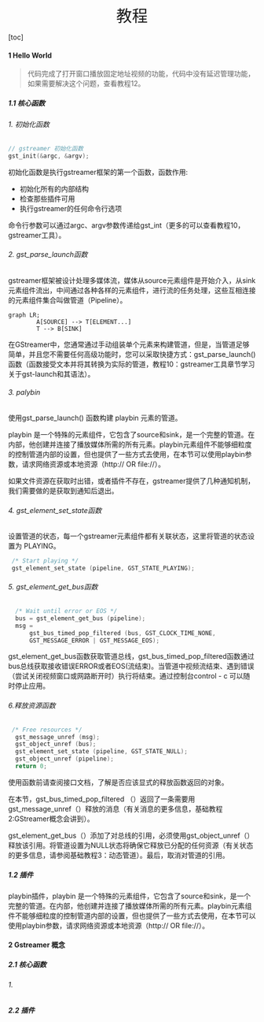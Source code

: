 <div align=center><font face="黑体" size=6>教程</font></div>

[toc]

#### 1 Hello World

> 代码完成了打开窗口播放固定地址视频的功能，代码中没有延迟管理功能，如果需要解决这个问题，查看教程12。

##### 1.1 核心函数

###### 1. 初始化函数

```c
// gstreamer 初始化函数
gst_init(&argc, &argv);
```

初始化函数是执行gstreamer框架的第一个函数，函数作用:

* 初始化所有的内部结构
* 检查那些插件可用
* 执行gstreamer的任何命令行选项

命令行参数可以通过argc、argv参数传递给gst_int（更多的可以查看教程10，gstreamer工具）。

###### 2. gst_parse_launch函数

gstreamer框架被设计处理多媒体流，媒体从source元素组件是开始介入，从sink元素组件流出，中间通过各种各样的元素组件，进行流的任务处理，这些互相连接的元素组件集合叫做管道（Pipeline）。

```mermaid
graph LR;
    	A[SOURCE] --> T[ELEMENT...] 
    	T --> B[SINK]
```

在GStreamer中，您通常通过手动组装单个元素来构建管道，但是，当管道足够简单，并且您不需要任何高级功能时，您可以采取快捷方式：gst_parse_launch() 函数（函数接受文本并将其转换为实际的管道，教程10：gstreamer工具章节学习关于gst-launch和其语法）。

###### 3. palybin 

使用gst_parse_launch() 函数构建 playbin  元素的管道。

playbin 是一个特殊的元素组件，它包含了source和sink，是一个完整的管道。在内部，他创建并连接了播放媒体所需的所有元素。playbin元素组件不能够细粒度的控制管道内部的设置，但也提供了一些方式去使用，在本节可以使用playbin参数，请求网络资源或本地资源（http://  OR file://）。

如果文件资源在获取时出错，或者插件不存在，gstreamer提供了几种通知机制，我们需要做的是获取到通知后退出。

###### 4. gst_element_set_state函数

设置管道的状态，每一个gstreamer元素组件都有关联状态，这里将管道的状态设置为 PLAYING。

```c
 /* Start playing */
 gst_element_set_state (pipeline, GST_STATE_PLAYING);
```

###### 5. gst_element_get_bus函数

```c
  /* Wait until error or EOS */
  bus = gst_element_get_bus (pipeline);
  msg =
      gst_bus_timed_pop_filtered (bus, GST_CLOCK_TIME_NONE,
      GST_MESSAGE_ERROR | GST_MESSAGE_EOS);
```

gst_element_get_bus函数获取管道总线，gst_bus_timed_pop_filtered函数通过bus总线获取接收错误ERROR或者EOS(流结束)。当管道中视频流结束、遇到错误（尝试关闭视频窗口或网路断开时）执行将结束。通过控制台control - c 可以随时停止应用。 

###### 6.释放资源函数

```c
 /* Free resources */
  gst_message_unref (msg);
  gst_object_unref (bus);
  gst_element_set_state (pipeline, GST_STATE_NULL);
  gst_object_unref (pipeline);
  return 0;
```

使用函数前请查阅接口文档，了解是否应该显式的释放函数返回的对象。

在本节，gst_bus_timed_pop_filtered （）返回了一条需要用gst_message_unref（）释放的消息（有关消息的更多信息，基础教程2:GStreamer概念会讲到）。

gst_element_get_bus（）添加了对总线的引用，必须使用gst_object_unref（）释放该引用。将管道设置为NULL状态将确保它释放已分配的任何资源（有关状态的更多信息，请参阅基础教程3：动态管道）。最后，取消对管道的引用。

##### 1.2 插件

playbin插件，playbin 是一个特殊的元素组件，它包含了source和sink，是一个完整的管道。在内部，他创建并连接了播放媒体所需的所有元素。playbin元素组件不能够细粒度的控制管道内部的设置，但也提供了一些方式去使用，在本节可以使用playbin参数，请求网络资源或本地资源（http://  OR file://）。

#### 2 Gstreamer 概念

##### 2.1 核心函数

###### 1. 

##### 2.2 插件

